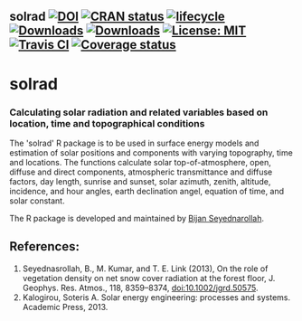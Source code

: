 ## solrad [![DOI](https://zenodo.org/badge/DOI/10.5281/zenodo.1006383.svg)](https://doi.org/10.5281/zenodo.1006383) [![CRAN status](http://www.r-pkg.org/badges/version-last-release/solrad)](https://cran.r-project.org/package=solrad) [![lifecycle](https://img.shields.io/badge/lifecycle-stable-brightgreen.svg)](https://www.tidyverse.org/lifecycle/#stable) [![Downloads](http://cranlogs.r-pkg.org/badges/solrad?color=brightgreen)](http://www.r-pkg.org/pkg/solrad) [![Downloads](http://cranlogs.r-pkg.org/badges/grand-total/solrad?color=brightgreen)](http://www.r-pkg.org/pkg/solrad) [![License: MIT](https://img.shields.io/badge/License-MIT-yellow.svg)](https://opensource.org/licenses/MIT) [![Travis CI](https://travis-ci.org/bnasr/solrad.svg?branch=master)](https://travis-ci.org/bnasr/solrad) [![Coverage status](https://codecov.io/gh/bnasr/solrad/branch/master/graph/badge.svg)](https://codecov.io/github/bnasr/solrad?branch=master) 

# solrad
### Calculating solar radiation and related variables based on location, time and topographical conditions 

The 'solrad' R package is to be used in surface energy models and estimation of solar positions and components with varying topography, time and locations. The functions calculate solar top-of-atmosphere, open, diffuse and direct components, atmospheric transmittance and diffuse factors, day length, sunrise and sunset, solar azimuth, zenith, altitude, incidence, and hour angles, earth declination angel, equation of time, and solar constant.

The R package is developed and maintained by [Bijan Seyednarollah](https://bnasr.github.io/).


## References:
1. Seyednasrollah, B., M. Kumar, and T. E. Link (2013), On the role of vegetation density on net snow cover radiation at the forest floor, J. Geophys. Res. Atmos., 118, 8359–8374, [doi:10.1002/jgrd.50575]( http://dx.doi.org/10.1002/jgrd.50575).
2. Kalogirou, Soteris A. Solar energy engineering: processes and systems. Academic Press, 2013.
